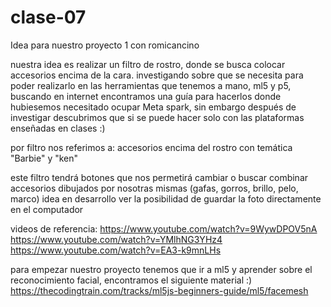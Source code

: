 # clase-07
Idea para nuestro proyecto 1 con romicancino

nuestra idea es realizar un filtro de rostro, donde se busca colocar accesorios encima de la cara. investigando sobre que se necesita para poder realizarlo en las herramientas que tenemos a mano, ml5 y p5, buscando en internet encontramos una guía para hacerlos donde hubiesemos necesitado ocupar Meta spark, sin embargo después de investigar descubrimos que si se puede hacer solo con las plataformas enseñadas en clases :)

por filtro nos referimos a: accesorios encima del rostro con temática "Barbie" y "ken"

este filtro tendrá botones que nos permetirá cambiar o buscar combinar accesorios dibujados por nosotras mismas (gafas, gorros, brillo, pelo, marco) idea en desarrollo ver la posibilidad de guardar la foto directamente en el computador

videos de referencia: https://www.youtube.com/watch?v=9WywDPOV5nA https://www.youtube.com/watch?v=YMlhNG3YHz4 https://www.youtube.com/watch?v=EA3-k9mnLHs

para empezar nuestro proyecto tenemos que ir a ml5 y aprender sobre el reconocimiento facial, encontramos el siguiente material :) https://thecodingtrain.com/tracks/ml5js-beginners-guide/ml5/facemesh
